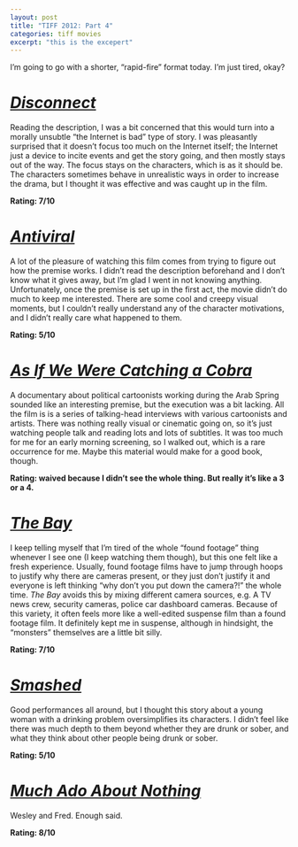 ```yaml
---
layout: post
title: "TIFF 2012: Part 4"
categories: tiff movies
excerpt: "this is the excepert"
---
```


I’m going to go with a shorter, “rapid-fire” format today. I’m just tired, okay?

# [_Disconnect_](http://www.imdb.com/title/tt1433811/)

Reading the description, I was a bit concerned that this would turn into a morally unsubtle “the Internet is bad” type of story. I was pleasantly surprised that it doesn’t focus too much on the Internet itself; the Internet just a device to incite events and get the story going, and then mostly stays out of the way. The focus stays on the characters, which is as it should be. The characters sometimes behave in unrealistic ways in order to increase the drama, but I thought it was effective and was caught up in the film.

**Rating: 7/10**

# [_Antiviral_](http://www.imdb.com/title/tt2099556/)

A lot of the pleasure of watching this film comes from trying to figure out how the premise works. I didn’t read the description beforehand and I don’t know what it gives away, but I’m glad I went in not knowing anything. Unfortunately, once the premise is set up in the first act, the movie didn’t do much to keep me interested. There are some cool and creepy visual moments, but I couldn’t really understand any of the character motivations, and I didn’t really care what happened to them.

**Rating: 5/10**

# [_As If We Were Catching a Cobra_](http://www.imdb.com/title/tt2379718/)

A documentary about political cartoonists working during the Arab Spring sounded like an interesting premise, but the execution was a bit lacking. All the film is is a series of talking-head interviews with various cartoonists and artists. There was nothing really visual or cinematic going on, so it’s just watching people talk and reading lots and lots of subtitles. It was too much for me for an early morning screening, so I walked out, which is a rare occurrence for me. Maybe this material would make for a good book, though.

**Rating: waived because I didn’t see the whole thing. But really it’s like a 3 or a 4.**

# [_The Bay_](http://www.imdb.com/title/tt1713476/)

I keep telling myself that I’m tired of the whole “found footage” thing whenever I see one (I keep watching them though), but this one felt like a fresh experience. Usually, found footage films have to jump through hoops to justify why there are cameras present, or they just don’t justify it and everyone is left thinking “why don’t you put down the camera?!” the whole time. _The Bay_ avoids this by mixing different camera sources, e.g. A TV news crew, security cameras, police car dashboard cameras. Because of this variety, it often feels more like a well-edited suspense film than a found footage film. It definitely kept me in suspense, although in hindsight, the “monsters” themselves are a little bit silly.

**Rating: 7/10**

# [_Smashed_](http://www.imdb.com/title/tt2063781/)

Good performances all around, but I thought this story about a young woman with a drinking problem oversimplifies its characters. I didn’t feel like there was much depth to them beyond whether they are drunk or sober, and what they think about other people being drunk or sober.

**Rating: 5/10**

# [_Much Ado About Nothing_](http://www.imdb.com/title/tt2094064/)

Wesley and Fred. Enough said.

**Rating: 8/10**